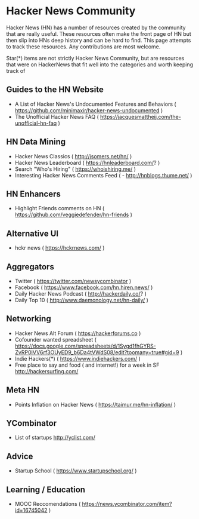 # Hacker News Community

Hacker News (HN) has a number of resources created by the community that are really useful.  These resources often make the front page of HN but then slip into HNs deep history and can be hard to find.  This page attempts to track these resources.  Any contributions are most welcome.

Star(*) items are not strictly Hacker News Community, but are resources that were on HackerNews that fit well into the categories and worth keeping track of

## Guides to the HN Website

- A List of Hacker News's Undocumented Features and Behaviors ( https://github.com/minimaxir/hacker-news-undocumented )
- The Unofficial Hacker News FAQ  ( https://jacquesmattheij.com/the-unofficial-hn-faq )

## HN Data Mining

- Hacker News Classics ( http://jsomers.net/hn/ )
- Hacker News Leaderboard ( https://hnleaderboard.com/? )
- Search "Who's Hiring" ( https://whoishiring.me/ )
- Interesting Hacker News Comments Feed ( - http://hnblogs.thume.net/ )

## HN Enhancers

- Highlight Friends comments on HN ( https://github.com/veggiedefender/hn-friends )

## Alternative UI

- hckr news ( https://hckrnews.com/ )

## Aggregators

- Twitter ( https://twitter.com/newsycombinator )
- Facebook ( https://www.facebook.com/hn.hiren.news/ )
- Daily Hacker News Podcast ( http://hackerdaily.co/? )
- Daily Top 10  ( http://www.daemonology.net/hn-daily/ )

## Networking

- Hacker News Alt Forum ( https://hackerforums.co )
- Cofounder wanted spreadsheet ( https://docs.google.com/spreadsheets/d/1Sygd1fhGYRS-ZvRP0IVV6rf3OUyED9_b6Da4tVWdS08/edit?toomany=true#gid=9 )
- Indie Hackers(*) ( https://www.indiehackers.com/ )
- Free place to say and food ( and internet!) for a week in SF http://hackersurfing.com/

## Meta HN

- Points Inflation on Hacker News ( https://taimur.me/hn-inflation/ )

## YCombinator

- List of startups http://yclist.com/

## Advice

- Startup School ( https://www.startupschool.org/ )

## Learning / Education 

- MOOC Reccomendations ( https://news.ycombinator.com/item?id=16745042 )



